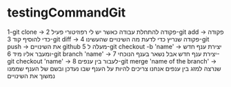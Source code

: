 # testingCommandGit
1-git clone -> פקודה להתחלת עבודה כאשר יש לי רפוזיטורי פעיל
2-git add -> פקודה כדי להוסיף קוד
3-git diff -> פקודה שנריץ כדי לדעת מה השינויים שהעשינו
4-git push -> את השינויים github מעלה ל
5-git checkout -b 'name' -> יצירת ענף חדש ומעבר אליו מיד
6-git branch 'name' -> יצירת ענף חדש אבל נשאר בענף הנוכחי
7-git checkout 'name' -> לעבור בין ענפים
8-git merge 'name of the branch' -> שנרצה למזג בין ענפים
אנחנו צריכים להיות על הענף שבו נעדכן ובשם של הענף שממנו נמשוך את השינויים